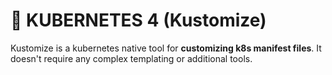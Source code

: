 <!-- https://www.youtube.com/watch?v=spCdNeNCuFU -->

# 🚢 KUBERNETES 4 (Kustomize)
Kustomize is a kubernetes native tool for **customizing k8s manifest files**. It doesn't require any complex templating or additional tools.